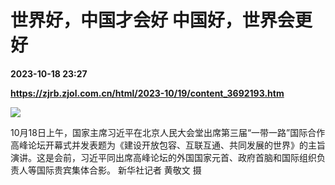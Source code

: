 # 世界好，中国才会好 中国好，世界会更好

**2023-10-18 23:27**

**https://zjrb.zjol.com.cn/html/2023-10/19/content_3692193.htm**

![](https://zjrb.zjol.com.cn/images/2023-10/19/zjrb2023101900001v01b003.jpg)

10月18日上午，国家主席习近平在北京人民大会堂出席第三届“一带一路”国际合作高峰论坛开幕式并发表题为《建设开放包容、互联互通、共同发展的世界》的主旨演讲。这是会前，习近平同出席高峰论坛的外国国家元首、政府首脑和国际组织负责人等国际贵宾集体合影。 新华社记者 黄敬文 摄
